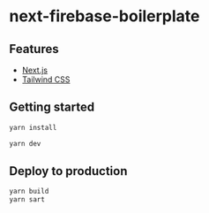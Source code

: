 # next-firebase-boilerplate

## Features

- [Next.js](https://nextjs.org/)
- [Tailwind CSS](https://tailwindcss.com/)

## Getting started

```sh
yarn install
```

```sh
yarn dev
```

## Deploy to production

```sh
yarn build
yarn sart
```

